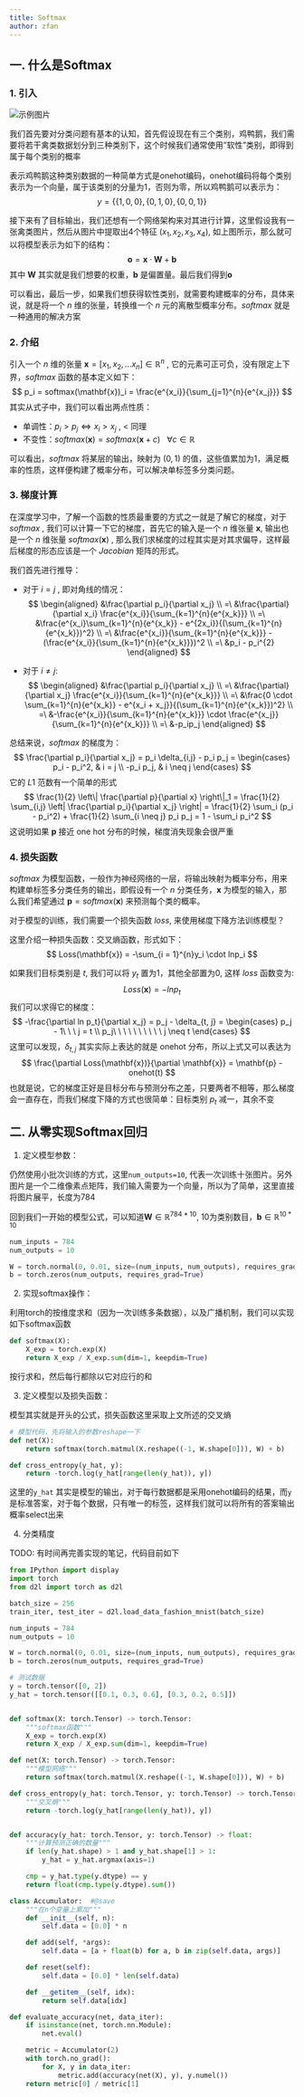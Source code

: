 ```yaml
---
title: Softmax
author: zfan
---
```


## 一. 什么是Softmax
### 1. 引入
![示例图片](./picture/image.png)

我们首先要对分类问题有基本的认知，首先假设现在有三个类别，鸡鸭鹅，我们需要将若干禽类数据划分到三种类别下，这个时候我们通常使用”软性”类别，即得到属于每个类别的概率

表示鸡鸭鹅这种类别数据的一种简单方式是onehot编码，onehot编码将每个类别表示为一个向量，属于该类别的分量为1，否则为零，所以鸡鸭鹅可以表示为：
$$
y = \{\{1, 0, 0\}, \{0, 1, 0\}, \{0, 0, 1\}\}
$$

接下来有了目标输出，我们还想有一个网络架构来对其进行计算，这里假设我有一张禽类图片，然后从图片中提取出4个特征 $(x_1, x_2, x_3, x_4)$, 如上图所示，那么就可以将模型表示为如下的结构：
$$
\mathbf{o} = \mathbf{x} \cdot \mathbf{W} + \mathbf{b}
$$
其中 $\mathbf{W}$ 其实就是我们想要的权重，$\mathbf{b}$ 是偏置量。最后我们得到$\mathbf{o}$

可以看出，最后一步，如果我们想获得软性类别，就需要构建概率的分布，具体来说，就是将一个 $n$ 维的张量，转换维一个 $n$ 元的离散型概率分布。$softmax$ 就是一种通用的解决方案

### 2. 介绍
引入一个 $n$ 维的张量 $\mathbf{x} = [x_1, x_2, ... x_n] \in \mathbb{R}^n$ , 它的元素可正可负，没有限定上下界，$softmax$ 函数的基本定义如下：
$$
p_i = softmax(\mathbf{x})_i = \frac{e^{x_i}}{\sum_{j=1}^{n}{e^{x_j}}}
$$
其实从式子中，我们可以看出两点性质：

- 单调性：$p_i > p_j \Longleftrightarrow x_i > x_j$ , $<$ 同理 
- 不变性：$softmax(\mathbf{x}) = softmax(\mathbf{x} + c)\ \ \  \forall c \in \mathbb{R}$

可以看出，$softmax$ 将某层的输出，映射为 $(0, 1)$ 的值，这些值累加为1，满足概率的性质，这样便构建了概率分布，可以解决单标签多分类问题。


### 3. 梯度计算
在深度学习中，了解一个函数的性质最重要的方式之一就是了解它的梯度，对于 $softmax$ , 我们可以计算一下它的梯度，首先它的输入是一个 $n$ 维张量 $\mathbf{x}$, 输出也是一个 $n$ 维张量 $softmax(\mathbf{x})$ , 那么我们求梯度的过程其实是对其求偏导，这样最后梯度的形态应该是一个 $Jacobian$ 矩阵的形式。

我们首先进行推导：

- 对于 $i = j$ , 即对角线的情况：
$$
\begin{aligned}
&\frac{\partial p_i}{\partial x_j} \\
=\  &\frac{\partial}{\partial x_i} \frac{e^{x_i}}{\sum_{k=1}^{n}{e^{x_k}}} \\
=\  &\frac{e^{x_i}\sum_{k=1}^{n}{e^{x_k}} - e^{2x_i}}{(\sum_{k=1}^{n}{e^{x_k}})^2} \\
=\  &\frac{e^{x_i}}{\sum_{k=1}^{n}{e^{x_k}}} - (\frac{e^{x_i}}{\sum_{k=1}^{n}{e^{x_k}}})^2 \\
=\  &p_i - p_i^{2}
\end{aligned}
$$

- 对于 $i \neq j$:
$$
\begin{aligned}
&\frac{\partial p_i}{\partial x_j} \\
=\  &\frac{\partial}{\partial x_j} \frac{e^{x_i}}{\sum_{k=1}^{n}{e^{x_k}}} \\
=\  &\frac{0 \cdot \sum_{k=1}^{n}{e^{x_k}} - e^{x_i + x_j}}{(\sum_{k=1}^{n}{e^{x_k}})^2} \\
=\  &-\frac{e^{x_i}}{\sum_{k=1}^{n}{e^{x_k}}} \cdot \frac{e^{x_j}}{\sum_{k=1}^{n}{e^{x_k}}} \\
=\  &-p_ip_j
\end{aligned}
$$

总结来说，$softmax$ 的梯度为：
$$
\frac{\partial p_i}{\partial x_j} = p_i \delta_{i,j} - p_i p_j = 
\begin{cases} 
p_i - p_i^2, & i = j \\ 
-p_i p_j, & i \neq j 
\end{cases}
$$
它的 $L1$ 范数有一个简单的形式
$$
\frac{1}{2} \left\| \frac{\partial p}{\partial x} \right\|_1 = \frac{1}{2} \sum_{i,j} \left| \frac{\partial p_i}{\partial x_j} \right|
= \frac{1}{2} \sum_i (p_i - p_i^2) + \frac{1}{2} \sum_{i \neq j} p_i p_j = 1 - \sum_i p_i^2
$$
这说明如果 $\mathbf{p}$ 接近 one hot 分布的时候，梯度消失现象会很严重


### 4. 损失函数
$softmax$ 为模型函数，一般作为神经网络的一层，将输出映射为概率分布，用来构建单标签多分类任务的输出，即假设有一个 $n$ 分类任务，$\mathbf{x}$ 为模型的输入，那么我们希望通过 $\mathbf{p} = softmax(\mathbf{x})$ 来预测每个类的概率。

对于模型的训练，我们需要一个损失函数 $loss$, 来使用梯度下降方法训练模型？

这里介绍一种损失函数：交叉熵函数，形式如下：
$$
Loss(\mathbf{x}) = -\sum_{i = 1}^{n}y_i \cdot lnp_i
$$

如果我们目标类别是 $t$, 我们可以将 $y_t$ 置为1，其他全部置为0, 这样 $loss$ 函数变为:
$$
Loss(\mathbf{x}) = -lnp_t
$$ 
我们可以求得它的梯度：
$$
-\frac{\partial ln p_t}{\partial x_j} = p_j - \delta_{t, j} = 
\begin{cases}
p_j - 1\ \ \ j = t \\
p_j\ \ \ \ \ \ \ \ \ \ j \neq t
\end{cases}
$$
这里可以发现，$\delta_{t, j}$ 其实实际上表达的就是 onehot 分布，所以上式又可以表达为
$$
\frac{\partial Loss(\mathbf{x})}{\partial \mathbf{x}} = \mathbf{p} - onehot(t) 
$$
也就是说，它的梯度正好是目标分布与预测分布之差，只要两者不相等，那么梯度会一直存在，而我们梯度下降的方式也很简单：目标类别 $p_t$ 减一，其余不变

## 二. 从零实现Softmax回归

1. 定义模型参数：

仍然使用小批次训练的方式，这里`num_outputs=10`, 代表一次训练十张图片。另外图片是一个二维像素点矩阵，我们输入需要为一个向量，所以为了简单，这里直接将图片展平，长度为784

回到我们一开始的模型公式，可以知道$\mathbf{W} \in \mathbb{R}^{784 * 10}$, 10为类别数目，$\mathbf{b} \in \mathbb{R}^{10 * 10}$
```python
num_inputs = 784
num_outputs = 10

W = torch.normal(0, 0.01, size=(num_inputs, num_outputs), requires_grad=True)
b = torch.zeros(num_outputs, requires_grad=True)
```

2. 实现softmax操作：

利用torch的按维度求和（因为一次训练多条数据），以及广播机制，我们可以实现如下softmax函数
```python
def softmax(X):
    X_exp = torch.exp(X)
    return X_exp / X_exp.sum(dim=1, keepdim=True)
```
按行求和，然后每行都除以它对应行的和

3. 定义模型以及损失函数：

模型其实就是开头的公式，损失函数这里采取上文所述的交叉熵
```python
# 模型代码，先将输入的参数reshape一下
def net(X):
    return softmax(torch.matmul(X.reshape((-1, W.shape[0])), W) + b)

def cross_entropy(y_hat, y):
    return -torch.log(y_hat[range(len(y_hat)), y])
```
这里的`y_hat` 其实是模型的输出，对于每行数据都是采用onehot编码的结果，而`y`是标准答案，对于每个数据，只有唯一的标签，这样我们就可以将所有的答案输出概率select出来

4. 分类精度

TODO: 有时间再完善实现的笔记，代码目前如下
```python
from IPython import display
import torch
from d2l import torch as d2l

batch_size = 256
train_iter, test_iter = d2l.load_data_fashion_mnist(batch_size)

num_inputs = 784
num_outputs = 10

W = torch.normal(0, 0.01, size=(num_inputs, num_outputs), requires_grad=True)
b = torch.zeros(num_outputs, requires_grad=True)

# 测试数据
y = torch.tensor([0, 2])
y_hat = torch.tensor([[0.1, 0.3, 0.6], [0.3, 0.2, 0.5]])


def softmax(X: torch.Tensor) -> torch.Tensor:
    """softmax函数"""
    X_exp = torch.exp(X)
    return X_exp / X_exp.sum(dim=1, keepdim=True)

def net(X: torch.Tensor) -> torch.Tensor:
    """模型网络"""
    return softmax(torch.matmul(X.reshape((-1, W.shape[0])), W) + b)

def cross_entropy(y_hat: torch.Tensor, y: torch.Tensor) -> torch.Tensor:
    """交叉熵"""
    return -torch.log(y_hat[range(len(y_hat)), y])


def accuracy(y_hat: torch.Tensor, y: torch.Tensor) -> float:
    """计算预测正确的数量"""
    if len(y_hat.shape) > 1 and y_hat.shape[1] > 1:
        y_hat = y_hat.argmax(axis=1)

    cmp = y_hat.type(y.dtype) == y
    return float(cmp.type(y.dtype).sum())

class Accumulator:  #@save
    """在n个变量上累加"""
    def __init__(self, n):
        self.data = [0.0] * n

    def add(self, *args):
        self.data = [a + float(b) for a, b in zip(self.data, args)]

    def reset(self):
        self.data = [0.0] * len(self.data)

    def __getitem__(self, idx):
        return self.data[idx]

def evaluate_accuracy(net, data_iter):
    if isinstance(net, torch.nn.Module):
        net.eval()

    metric = Accumulator(2)
    with torch.no_grad():
        for X, y in data_iter:
            metric.add(accuracy(net(X), y), y.numel())
    return metric[0] / metric[1]
```